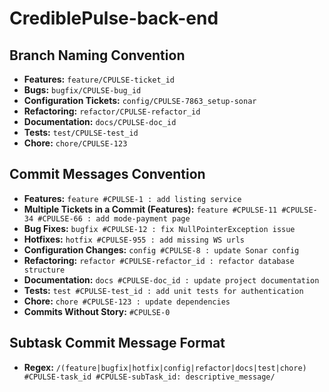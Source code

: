 # CrediblePulse-back-end

## Branch Naming Convention
- **Features:** `feature/CPULSE-ticket_id`
- **Bugs:** `bugfix/CPULSE-bug_id`
- **Configuration Tickets:** `config/CPULSE-7863_setup-sonar`
- **Refactoring:** `refactor/CPULSE-refactor_id`
- **Documentation:** `docs/CPULSE-doc_id`
- **Tests:** `test/CPULSE-test_id`
- **Chore:** `chore/CPULSE-123`

## Commit Messages Convention
- **Features:** `feature #CPULSE-1 : add listing service`
- **Multiple Tickets in a Commit (Features):** `feature #CPULSE-11 #CPULSE-34 #CPULSE-66 : add mode-payment page`
- **Bug Fixes:** `bugfix #CPULSE-12 : fix NullPointerException issue`
- **Hotfixes:** `hotfix #CPULSE-955 : add missing WS urls`
- **Configuration Changes:** `config #CPULSE-8 : update Sonar config`
- **Refactoring:** `refactor #CPULSE-refactor_id : refactor database structure`
- **Documentation:** `docs #CPULSE-doc_id : update project documentation`
- **Tests:** `test #CPULSE-test_id : add unit tests for authentication`
- **Chore:** `chore #CPULSE-123 : update dependencies`
- **Commits Without Story:** `#CPULSE-0`

## Subtask Commit Message Format
- **Regex:** `/(feature|bugfix|hotfix|config|refactor|docs|test|chore) #CPULSE-task_id #CPULSE-subTask_id: descriptive_message/`


